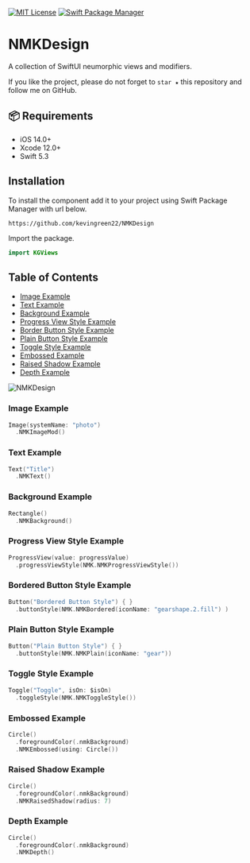 [![MIT License](https://img.shields.io/badge/License-MIT-green.svg)](https://choosealicense.com/licenses/mit/)
[![Swift Package Manager](https://img.shields.io/badge/Swift%20Package%20Manager-compatible-brightgreen.svg)](https://github.com/apple/swift-package-manager)

# NMKDesign

A collection of SwiftUI neumorphic views and modifiers.

If you like the project, please do not forget to `star ★` this repository and follow me on GitHub.


## 📦 Requirements

- iOS 14.0+
- Xcode 12.0+
- Swift 5.3


## Installation 

To install the component add it to your project using Swift Package Manager with url below.

```
https://github.com/kevingreen22/NMKDesign
```

Import the package.

```swift
import KGViews
```


## Table of Contents

- [Image Example](#image-example)
- [Text Example](#text-example)
- [Background Example](#background-example)
- [Progress View Style Example](#progress-view-style-example)
- [Border Button Style Example](#border-button-style-example)
- [Plain Button Style Example](#plain-button-style-example)
- [Toggle Style Example](#toggle-style-example)
- [Embossed Example](#embossed-example)
- [Raised Shadow Example](#raised-shadow-example)
- [Depth Example](#depth-example)

![NMKDesign](https://github.com/user-attachments/assets/47f09a8e-affc-4901-b101-c38262596b3b)


### Image Example

```swift
Image(systemName: "photo")
  .NMKImageMod()
```

### Text Example

```swift
Text("Title")
  .NMKText()
```

### Background Example

```swift
Rectangle()
  .NMKBackground()
```

### Progress View Style Example

```swift
ProgressView(value: progressValue)
  .progressViewStyle(NMK.NMKProgressViewStyle())
```

### Bordered Button Style Example

```swift
Button("Bordered Button Style") { }
  .buttonStyle(NMK.NMKBordered(iconName: "gearshape.2.fill") )   
```

### Plain Button Style Example

```swift
Button("Plain Button Style") { }
  .buttonStyle(NMK.NMKPlain(iconName: "gear"))
```

### Toggle Style Example

```swift
Toggle("Toggle", isOn: $isOn)
  .toggleStyle(NMK.NMKToggleStyle())
```

### Embossed Example

```swift
Circle()
  .foregroundColor(.nmkBackground)
  .NMKEmbossed(using: Circle())
```

### Raised Shadow Example

```swift
Circle()
  .foregroundColor(.nmkBackground)
  .NMKRaisedShadow(radius: 7)
```

### Depth Example

```swift
Circle()
  .foregroundColor(.nmkBackground)
  .NMKDepth()
```

